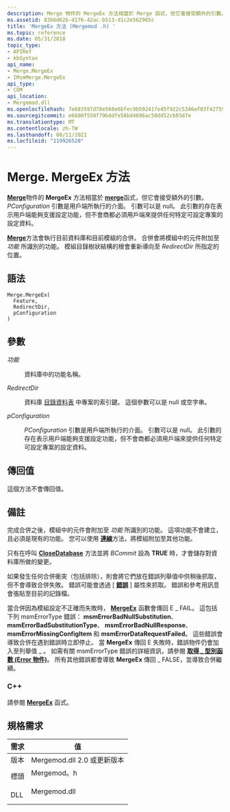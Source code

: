 ```yaml
---
description: Merge 物件的 MergeEx 方法相當於 Merge 函式，但它會接受額外的引數。
ms.assetid: 83b6d62b-d176-42ac-b513-d1c2e562965c
title: 'MergeEx 方法 (Mergemod .h) '
ms.topic: reference
ms.date: 05/31/2018
topic_type:
- APIRef
- kbSyntax
api_name:
- Merge.MergeEx
- IMsmMerge.MergeEx
api_type:
- COM
api_location:
- Mergemod.dll
ms.openlocfilehash: 7e683597d78e568e6bfec9b59241fe45f922c5346ef83f427598ad0a7c59dcac
ms.sourcegitcommit: e6600f550f79bddfe58bd4696ac50dd52cb03d7e
ms.translationtype: MT
ms.contentlocale: zh-TW
ms.lasthandoff: 08/11/2021
ms.locfileid: "119926528"
---
```

# <a name="mergemergeex-method"></a>Merge. MergeEx 方法

[**Merge**](merge-object.md)物件的 **MergeEx** 方法相當於 [**merge**](/windows/win32/api/mergemod/nf-mergemod-imsmmerge-merge)函式，但它會接受額外的引數。 *PConfiguration* 引數是用戶端所執行的介面。 引數可以是 null。 此引數的存在表示用戶端能夠支援設定功能，但不會商都必須用戶端來提供任何特定可設定專案的設定資料。

[**Merge**](merge-merge.md)方法會執行目前資料庫和目前模組的合併。 合併會將模組中的元件附加至 *功能* 所識別的功能。 模組目錄樹狀結構的根會重新導向至 *RedirectDir* 所指定的位置。

## <a name="syntax"></a>語法


```JScript
Merge.MergeEx(
  Feature,
  RedirectDir,
  pConfiguration
)
```



## <a name="parameters"></a>參數

<dl> <dt>

*功能* 
</dt> <dd>

資料庫中的功能名稱。

</dd> <dt>

*RedirectDir* 
</dt> <dd>

資料庫 [目錄資料表](directory-table.md) 中專案的索引鍵。 這個參數可以是 null 或空字串。

</dd> <dt>

*pConfiguration* 
</dt> <dd>

*PConfiguration* 引數是用戶端所執行的介面。 引數可以是 null。 此引數的存在表示用戶端能夠支援設定功能，但不會商都必須用戶端來提供任何特定可設定專案的設定資料。

</dd> </dl>

## <a name="return-value"></a>傳回值

這個方法不會傳回值。

## <a name="remarks"></a>備註

完成合併之後，模組中的元件會附加至 *功能* 所識別的功能。 這項功能不會建立，且必須是現有的功能。 您可以使用 [**連線**](merge-connect.md)方法，將模組附加至其他功能。

只有在呼叫 [**CloseDatabase**](merge-closedatabase.md) 方法並將 *BCommit* 設為 **TRUE** 時，才會儲存對資料庫所做的變更。

如果發生任何合併衝突（包括排除），則會將它們放在錯誤列舉值中供稍後抓取，但不會導致合併失敗。 錯誤可能會透過 [ [**錯誤**](merge-errors.md) ] 屬性來抓取。 錯誤和參考用訊息會張貼至目前的記錄檔。

當合併因為模組設定不正確而失敗時， [**MergeEx**](/windows/desktop/api/Mergemod/nf-mergemod-imsmmerge2-mergeex) 函數會傳回 E \_ FAIL。 這包括下列 msmErrorType 錯誤： **msmErrorBadNullSubstitution**、 **msmErrorBadSubstitutionType**、 **msmErrorBadNullResponse**、 **msmErrorMissingConfigItem** 和 **msmErrorDataRequestFailed**。 這些錯誤會導致合併在遇到錯誤時立即停止。 當 **MergeEx** 傳回 E 失敗時，錯誤物件仍會加入至列舉值 \_ 。 如需有關 msmErrorType 錯誤的詳細資訊，請參閱 [**取得 \_ 型別函數 (Error 物件)**](/windows/win32/api/mergemod/nf-mergemod-imsmerror-get_type)。 所有其他錯誤都會導致 **MergeEx** 傳回 \_ FALSE，並導致合併繼續。

### <a name="c"></a>C++

請參閱 [**MergeEx**](/windows/desktop/api/Mergemod/nf-mergemod-imsmmerge2-mergeex) 函式。

## <a name="requirements"></a>規格需求



| 需求 | 值 |
|--------------------|-----------------------------------------------------------------------------------------|
| 版本<br/> | Mergemod.dll 2.0 或更新版本<br/>                                                    |
| 標頭<br/>  | <dl> <dt>Mergemod。h</dt> </dl>   |
| DLL<br/>     | <dl> <dt>Mergemod.dll</dt> </dl> |



 

 
